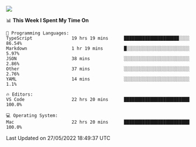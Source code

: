 ![](http://github-profile-summary-cards.vercel.app/api/cards/profile-details?username=kok-s0s&theme=vue)

<!--START_SECTION:waka-->
📊 **This Week I Spent My Time On** 

```text
💬 Programming Languages: 
TypeScript               19 hrs 19 mins      █████████████████████░░░░   86.54% 
Markdown                 1 hr 19 mins        █░░░░░░░░░░░░░░░░░░░░░░░░   5.97% 
JSON                     38 mins             ░░░░░░░░░░░░░░░░░░░░░░░░░   2.86% 
Other                    37 mins             ░░░░░░░░░░░░░░░░░░░░░░░░░   2.76% 
YAML                     14 mins             ░░░░░░░░░░░░░░░░░░░░░░░░░   1.1%

🔥 Editors: 
VS Code                  22 hrs 20 mins      █████████████████████████   100.0%

💻 Operating System: 
Mac                      22 hrs 20 mins      █████████████████████████   100.0%

```


 Last Updated on 27/05/2022 18:49:37 UTC
<!--END_SECTION:waka-->

